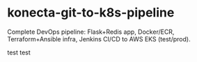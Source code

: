 # konecta-git-to-k8s-pipeline
Complete DevOps pipeline: Flask+Redis app, Docker/ECR, Terraform+Ansible infra, Jenkins CI/CD to AWS EKS (test/prod).

test
test
